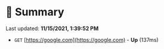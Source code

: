# 📖 Summary
Last updated: **11/15/2021, 1:39:52 PM**

- `GET` [https://google.com](https://google.com) - **Up** (137ms)
